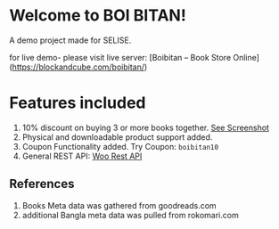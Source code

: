 # Welcome to BOI BITAN!

A demo project made for SELISE.

for live demo- please visit live server: [Boibitan – Book Store Online] (https://blockandcube.com/boibitan/)


# Features included

1. 10% discount on buying 3 or more books together. [See Screenshot](https://prnt.sc/ZLxBHbLB_2Sl)
2. Physical and downloadable product  support added.
3. Coupon Functionality added. Try Coupon: `boibitan10`
4. General REST API: [Woo Rest API](https://blockandcube.com/boibitan/wp-json/wc/v3?_jsonp=callback)

## References

1. Books Meta data was gathered from goodreads.com
2. additional Bangla meta data was pulled from rokomari.com

